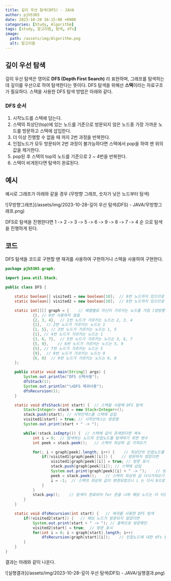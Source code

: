 ```yaml
---
title: 깊이 우선 탐색(DFS) - JAVA
author: pjh5365
date: 2023-10-28 16:15:00 +0900
categories: [Study, Algorithm]
tags: [study, 알고리즘, 탐색, dfs]
image:
  path: /assets/img/Algorithm.png
  alt: 알고리즘
---
```


## 깊이 우선 탐색

깊이 우선 탐색은 영어로 **DFS (Depth First Search)** 라 표현하며, 그래프를 탐색하는데 깊이를 우선으로 하여 탐색한다는 뜻이다. DFS 탐색을 위해선 **스택**이라는 자료구조가 필요하다. 스택을 사용한 DFS 탐색 방법은 아래와 같다.

### DFS 순서

1. 시작노드를 스택에 담는다.
2. 스택의 최상단(top)에 있는 노드를 기준으로 방문되지 않은 노드중 가장 가까운 노드를 방문하고 스택에 삽입한다.
3. 더 이상 진행할 수 없을 때 까지 2번 과정을 반복한다.
4. 인접노드가 모두 방문되어 2번 과정이 불가능하다면 스택에서 pop을 하여 맨 위의 값을 제거한다.
5. pop된 후 스택의 top의 노드를 기준으로 2 ~ 4번을 반복한다.
6. 스택이 비게된다면 탐색이 완료된다.

## 예시

예시로 그래프가 아래와 같을 경우 (무방향 그래프, 숫자가 낮은 노드부터 탐색)

![무방향그래프](/assets/img/2023-10-28-깊이 우선 탐색(DFS) - JAVA/무방향그래프.png)

DFS로 탐색을 진행한다면 1 -> 2 -> 3 -> 5 -> 6 -> 9 -> 8 -> 7 -> 4 순 으로 탐색을 진행하게 된다.

## 코드

DFS 탐색을 코드로 구현할 땐 재귀를 사용하여 구현하거나 스택을 사용하여 구현한다.

```java
package pjh5365.graph;

import java.util.Stack;

public class DFS {

    static boolean[] visited1 = new boolean[10];  // 9번 노드까지 있으므로 0빼고 사용하기 위해 10개 필요 (스택에서 사용)
    static boolean[] visited2 = new boolean[10];  // 9번 노드까지 있으므로 0빼고 사용하기 위해 10개 필요 (재귀에서 사용)

    static int[][] graph = {    // 배열별로 자신이 가르키는 노드를 가짐 (양방향 그래프임)
            {}, // 0번 사용하지 않음
            {2, 3, 4},  // 1번 노드가 가르키는 노드는 2, 3, 4
            {1},  // 2번 노드가 가르키는 노드는 1
            {1, 5}, // 3번 노드가 가르키는 노드는 1, 5
            {1}, // 4번 노드가 가르키는 노드는 1
            {3, 6, 7},  // 5번 노드가 가르키는 노드는 3, 6, 7
            {5, 9},    // 6번 노드가 가르키는 노드는 5, 9
            {5}, // 7번 노드가 가르키는 노드는 5
            {9},  // 8번 노드가 가르키는 노드는 9
            {6, 8}  // 9번 노드가 가르키는 노드는 6, 8
    };

    public static void main(String[] args) {
        System.out.println("DFS 스택사용");
        dfsStack(1);
        System.out.println("\nDFS 재귀사용");
        dfsRecursion(1);
    }

    static void dfsStack(int start) {  // 스택을 사용해 DFS 탐색
        Stack<Integer> stack = new Stack<Integer>();
        stack.push(start); // 시작인덱스를 스택에 삽입
        visited1[start] = true; // 시작인덱스는 방문함
        System.out.print(start + " -> ");

        while(!stack.isEmpty()) {  // 스택에 값이 존재한다면 계속
            int i = 0;  // 탐색하는 노드의 인접노드를 탐색하기 위한 변수
            int peek = stack.peek();   // 스택의 최상위 값 가져오기

            for(; i < graph[peek].length; i++) {    // 최상단의 인접노드를 탐색
                if(!visited1[graph[peek][i]]) {    // 방문하지 않았다면
                    visited1[graph[peek][i]] = true; // 방문 표시
                    stack.push(graph[peek][i]); // 스택에 삽입
                    System.out.print(graph[peek][i] + " -> ");    // 방문했으니 출력
                    peek = stack.peek();    // 스택의 최상위 값 다시가져오기
                    i = -1;  // 스택의 최상위 값이 변경되었으니 i 는 다시 0으로 변경하기 위해 -1로 변경 (해당 구문이 끝난 후 for 문에 의한 증가를 하므로)
                }
            }
            stack.pop();    // 탐색이 완료되어 for 문을 나와 해당 노드는 더 이상 필요하지 않으므로 pop
        }
    }

    static void dfsRecursion(int start) {   // 재귀를 사용한 DFS 탐색
        if(!visited2[start]) {   // 해당 노드가 방문되지 않았다면
            System.out.print(start + " -> "); // 출력으로 방문확인
            visited2[start] = true;  // 방문 표시
            for(int i = 0; i < graph[start].length; i++)
                dfsRecursion(graph[start][i]);    // 인접노드에 대한 dfs 탐색
        }
    }
}

```

결과는 아래와 같이 나온다.

![실행결과](/assets/img/2023-10-28-깊이 우선 탐색(DFS) - JAVA/실행결과.png)